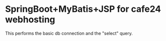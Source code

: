 # SpringBoot+MyBatis+JSP for cafe24 webhosting

This performs the basic db connection and the "select" query.